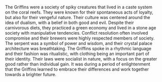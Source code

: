 The Griffins were a society of spiky creatures that lived in a caste system on the coral reefs. They were known for their spontaneous acts of loyalty, but also for their vengeful nature. Their culture was centered around the idea of dualism, with a belief in both good and evil. Despite their carnivorous diets, they practiced a green economy and lived in a stone age society with manipulative tendencies. Conflict resolution often involved compromise and their brewers were highly respected members of society. The serpent was a symbol of power and wisdom, and their crystal palace architecture was breathtaking. The Griffins spoke in a rhythmic language and their fashion was ritualistic, with clothing being an important part of their identity. Their laws were socialist in nature, with a focus on the greater good rather than individual gain. It was during a period of enlightenment that the Griffins learned to embrace their differences and work together towards a brighter future.